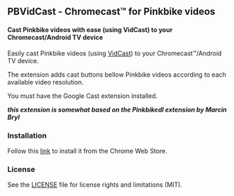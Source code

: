 ## PBVidCast - Chromecast™ for Pinkbike videos

#### Cast Pinkbike videos with ease (using VidCast) to your Chromecast/Android TV device

Easily cast Pinkbike videos (using [VidCast](https://vidcast.dabble.me)) to your Chromecast™/Android TV device.

The extension adds cast buttons bellow Pinkbike videos according to each available video resolution.

You must have the Google Cast extension installed.

***this extension is somewhat based on the Pinkbikedl extension by Marcin Bryl***

### Installation
Follow this [link](https://chrome.google.com/webstore/detail/pbvidcast-chromecast-for/jklkkahfncohfjgacjojgjhipioljjoh) to install it from the Chrome Web Store.

### License
See the [LICENSE](https://github.com/bsphere/pbvidcast/blob/master/LICENSE.txt) file for license rights and limitations (MIT).
